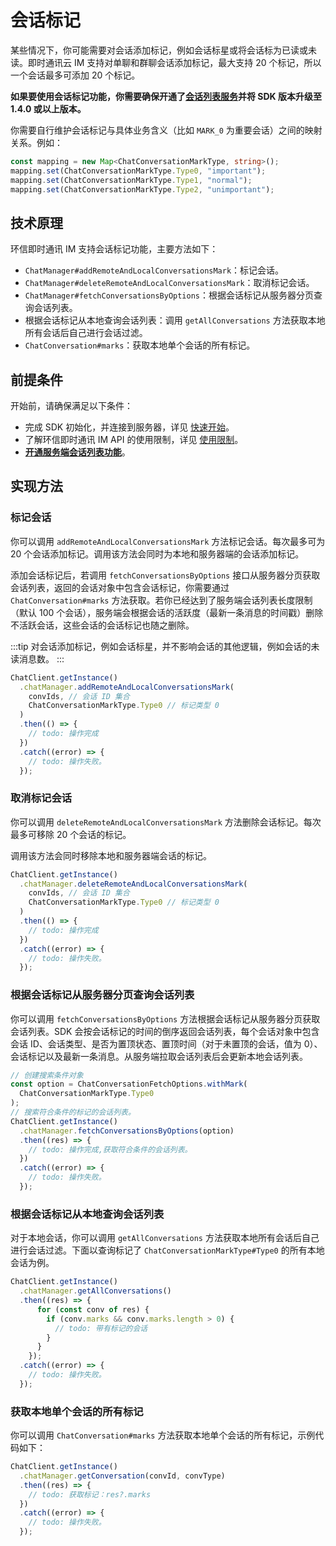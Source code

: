 # 会话标记

<Toc />

某些情况下，你可能需要对会话添加标记，例如会话标星或将会话标为已读或未读。即时通讯云 IM 支持对单聊和群聊会话添加标记，最大支持 20 个标记，所以一个会话最多可添加 20 个标记。

**如果要使用会话标记功能，你需要确保开通了[会话列表服务](conversation_list.html#从服务器分页获取会话列表)并将 SDK 版本升级至 1.4.0 或以上版本。**

你需要自行维护会话标记与具体业务含义（比如 `MARK_0` 为重要会话）之间的映射关系。例如：

```typescript
const mapping = new Map<ChatConversationMarkType, string>();
mapping.set(ChatConversationMarkType.Type0, "important");
mapping.set(ChatConversationMarkType.Type1, "normal");
mapping.set(ChatConversationMarkType.Type2, "unimportant");
```

## 技术原理

环信即时通讯 IM 支持会话标记功能，主要方法如下：

- `ChatManager#addRemoteAndLocalConversationsMark`：标记会话。
- `ChatManager#deleteRemoteAndLocalConversationsMark`：取消标记会话。
- `ChatManager#fetchConversationsByOptions`：根据会话标记从服务器分页查询会话列表。
- 根据会话标记从本地查询会话列表：调用 `getAllConversations` 方法获取本地所有会话后自己进行会话过滤。
- `ChatConversation#marks`：获取本地单个会话的所有标记。

## 前提条件

开始前，请确保满足以下条件：

- 完成 SDK 初始化，并连接到服务器，详见 [快速开始](quickstart.html)。
- 了解环信即时通讯 IM API 的使用限制，详见 [使用限制](/product/limitation.html)。
- **[开通服务端会话列表功能](conversation_list#从服务器分页获取会话列表)**。

## 实现方法

### 标记会话

你可以调用 `addRemoteAndLocalConversationsMark` 方法标记会话。每次最多可为 20 个会话添加标记。调用该方法会同时为本地和服务器端的会话添加标记。

添加会话标记后，若调用 `fetchConversationsByOptions` 接口从服务器分页获取会话列表，返回的会话对象中包含会话标记，你需要通过 `ChatConversation#marks` 方法获取。若你已经达到了服务端会话列表长度限制（默认 100 个会话），服务端会根据会话的活跃度（最新一条消息的时间戳）删除不活跃会话，这些会话的会话标记也随之删除。

:::tip
对会话添加标记，例如会话标星，并不影响会话的其他逻辑，例如会话的未读消息数。
:::

```typescript
ChatClient.getInstance()
  .chatManager.addRemoteAndLocalConversationsMark(
    convIds, // 会话 ID 集合
    ChatConversationMarkType.Type0 // 标记类型 0
  )
  .then(() => {
    // todo: 操作完成
  })
  .catch((error) => {
    // todo: 操作失败。
  });
```

### 取消标记会话

你可以调用 `deleteRemoteAndLocalConversationsMark` 方法删除会话标记。每次最多可移除 20 个会话的标记。

调用该方法会同时移除本地和服务器端会话的标记。

```typescript
ChatClient.getInstance()
  .chatManager.deleteRemoteAndLocalConversationsMark(
    convIds, // 会话 ID 集合
    ChatConversationMarkType.Type0 // 标记类型 0
  )
  .then(() => {
    // todo: 操作完成
  })
  .catch((error) => {
    // todo: 操作失败。
  });
```

### 根据会话标记从服务器分页查询会话列表

你可以调用 `fetchConversationsByOptions` 方法根据会话标记从服务器分页获取会话列表。SDK 会按会话标记的时间的倒序返回会话列表，每个会话对象中包含会话 ID、会话类型、是否为置顶状态、置顶时间（对于未置顶的会话，值为 0）、会话标记以及最新一条消息。从服务端拉取会话列表后会更新本地会话列表。

```typescript
// 创建搜索条件对象
const option = ChatConversationFetchOptions.withMark(
  ChatConversationMarkType.Type0
);
// 搜索符合条件的标记的会话列表。
ChatClient.getInstance()
  .chatManager.fetchConversationsByOptions(option)
  .then((res) => {
    // todo: 操作完成,获取符合条件的会话列表。
  })
  .catch((error) => {
    // todo: 操作失败。
  });
```

### 根据会话标记从本地查询会话列表

对于本地会话，你可以调用 `getAllConversations` 方法获取本地所有会话后自己进行会话过滤。下面以查询标记了 `ChatConversationMarkType#Type0` 的所有本地会话为例。

```typescript
ChatClient.getInstance()
  .chatManager.getAllConversations()
  .then((res) => {
      for (const conv of res) {
        if (conv.marks && conv.marks.length > 0) {
          // todo: 带有标记的会话
        }
      }
    });
  .catch((error) => {
    // todo: 操作失败。
  });
```

### 获取本地单个会话的所有标记

你可以调用 `ChatConversation#marks` 方法获取本地单个会话的所有标记，示例代码如下：

```typescript
ChatClient.getInstance()
  .chatManager.getConversation(convId, convType)
  .then((res) => {
    // todo: 获取标记：res?.marks
  })
  .catch((error) => {
    // todo: 操作失败。
  });
```
